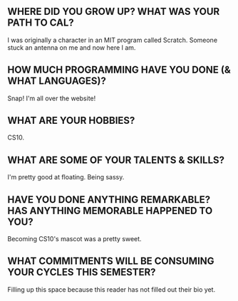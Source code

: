 ## WHERE DID YOU GROW UP? WHAT WAS YOUR PATH TO CAL?
I was originally a character in an MIT program called Scratch. Someone stuck an antenna on me and now here I am.

## HOW MUCH PROGRAMMING HAVE YOU DONE (& WHAT LANGUAGES)?
Snap! I'm all over the website!

## WHAT ARE YOUR HOBBIES?
CS10. 

## WHAT ARE SOME OF YOUR TALENTS & SKILLS?
I'm pretty good at floating. Being sassy.

## HAVE YOU DONE ANYTHING REMARKABLE? HAS ANYTHING MEMORABLE HAPPENED TO YOU?
Becoming CS10's mascot was a pretty sweet.

## WHAT COMMITMENTS WILL BE CONSUMING YOUR CYCLES THIS SEMESTER?
Filling up this space because this reader has not filled out their bio yet.